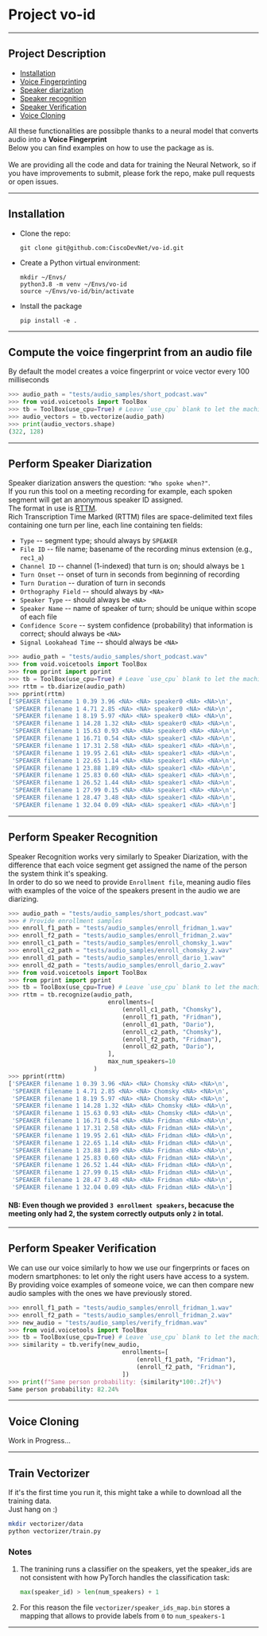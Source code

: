 # Project vo-id
-----

## Project Description
* [Installation](#installation)
* [Voice Fingerprinting](#compute-the-voice-fingerprint-from-an-audio-file)
* [Speaker diarization](#perform-speaker-diarization)
* [Speaker recognition](#perform-speaker-recognition)
* [Speaker Verification](#perform-speaker-verification) 
* [Voice Cloning](#voice-cloning)

All these functionalities are possibple thanks to a neural model that converts audio into a **Voice Fingerprint** <br>
Below you can find examples on how to use the package as is. <br><br>
We are providing all the code and data for training the Neural Network, so if you have improvements to submit, please fork the repo, make pull requests or open issues.

------

## Installation 

* Clone the repo:
    ```
    git clone git@github.com:CiscoDevNet/vo-id.git
    ```
* Create a Python virtual environment:
    ```
    mkdir ~/Envs/
    python3.8 -m venv ~/Envs/vo-id
    source ~/Envs/vo-id/bin/activate
    ```
* Install the package
    ```
    pip install -e .
    ```

------------

## Compute the voice fingerprint from an audio file
By default the model creates a voice fingerprint or voice vector every 100 milliseconds
```python
>>> audio_path = "tests/audio_samples/short_podcast.wav"
>>> from void.voicetools import ToolBox
>>> tb = ToolBox(use_cpu=True) # Leave `use_cpu` blank to let the machine use the GPU if available  
>>> audio_vectors = tb.vectorize(audio_path)
>>> print(audio_vectors.shape)
(322, 128)
```

------

## Perform Speaker Diarization
Speaker diarization answers the question: ``"Who spoke when?"``. <br>
If you run this tool on a meeting recording for example, each spoken segment will get an anonymous speaker ID assigned. <br>
The format in use is [RTTM](https://github.com/nryant/dscore#rttm). <br>
Rich Transcription Time Marked (RTTM) files are space-delimited text files containing one turn per line, each line containing ten fields:

- ``Type``  --  segment type; should always by ``SPEAKER``
- ``File ID``  --  file name; basename of the recording minus extension (e.g.,
  ``rec1_a``)
- ``Channel ID``  --  channel (1-indexed) that turn is on; should always be
  ``1``
- ``Turn Onset``  --  onset of turn in seconds from beginning of recording
- ``Turn Duration``  -- duration of turn in seconds
- ``Orthography Field`` --  should always by ``<NA>``
- ``Speaker Type``  --  should always be ``<NA>``
- ``Speaker Name``  --  name of speaker of turn; should be unique within scope
  of each file
- ``Confidence Score``  --  system confidence (probability) that information
  is correct; should always be ``<NA>``
- ``Signal Lookahead Time``  --  should always be ``<NA>``

```python
>>> audio_path = "tests/audio_samples/short_podcast.wav"
>>> from void.voicetools import ToolBox
>>> from pprint import pprint
>>> tb = ToolBox(use_cpu=True) # Leave `use_cpu` blank to let the machine use the GPU if available  
>>> rttm = tb.diarize(audio_path)
>>> pprint(rttm)
['SPEAKER filename 1 0.39 3.96 <NA> <NA> speaker0 <NA> <NA>\n',
 'SPEAKER filename 1 4.71 2.85 <NA> <NA> speaker0 <NA> <NA>\n',
 'SPEAKER filename 1 8.19 5.97 <NA> <NA> speaker0 <NA> <NA>\n',
 'SPEAKER filename 1 14.28 1.32 <NA> <NA> speaker0 <NA> <NA>\n',
 'SPEAKER filename 1 15.63 0.93 <NA> <NA> speaker0 <NA> <NA>\n',
 'SPEAKER filename 1 16.71 0.54 <NA> <NA> speaker1 <NA> <NA>\n',
 'SPEAKER filename 1 17.31 2.58 <NA> <NA> speaker1 <NA> <NA>\n',
 'SPEAKER filename 1 19.95 2.61 <NA> <NA> speaker1 <NA> <NA>\n',
 'SPEAKER filename 1 22.65 1.14 <NA> <NA> speaker1 <NA> <NA>\n',
 'SPEAKER filename 1 23.88 1.89 <NA> <NA> speaker1 <NA> <NA>\n',
 'SPEAKER filename 1 25.83 0.60 <NA> <NA> speaker1 <NA> <NA>\n',
 'SPEAKER filename 1 26.52 1.44 <NA> <NA> speaker1 <NA> <NA>\n',
 'SPEAKER filename 1 27.99 0.15 <NA> <NA> speaker1 <NA> <NA>\n',
 'SPEAKER filename 1 28.47 3.48 <NA> <NA> speaker1 <NA> <NA>\n',
 'SPEAKER filename 1 32.04 0.09 <NA> <NA> speaker1 <NA> <NA>\n']
```

-----

## Perform Speaker Recognition
Speaker Recognition works very similarly to Speaker Diarization, with the difference that each voice segment get assigned the name of the person the system think it's speaking. <br>
In order to do so we need to provide ``Enrollment file``, meaning audio files with examples of the voice of the speakers present in the audio we are diarizing.

```python
>>> audio_path = "tests/audio_samples/short_podcast.wav"
>>> # Provide enrollment samples
>>> enroll_f1_path = "tests/audio_samples/enroll_fridman_1.wav"
>>> enroll_f2_path = "tests/audio_samples/enroll_fridman_2.wav"
>>> enroll_c1_path = "tests/audio_samples/enroll_chomsky_1.wav"
>>> enroll_c2_path = "tests/audio_samples/enroll_chomsky_2.wav"
>>> enroll_d1_path = "tests/audio_samples/enroll_dario_1.wav"
>>> enroll_d2_path = "tests/audio_samples/enroll_dario_2.wav"
>>> from void.voicetools import ToolBox
>>> from pprint import pprint
>>> tb = ToolBox(use_cpu=True) # Leave `use_cpu` blank to let the machine use the GPU if available  
>>> rttm = tb.recognize(audio_path, 
                            enrollments=[
                                (enroll_c1_path, "Chomsky"), 
                                (enroll_f1_path, "Fridman"), 
                                (enroll_d1_path, "Dario"), 
                                (enroll_c2_path, "Chomsky"), 
                                (enroll_f2_path, "Fridman"), 
                                (enroll_d2_path, "Dario"),
                            ],
                            max_num_speakers=10
                        )
>>> pprint(rttm)
['SPEAKER filename 1 0.39 3.96 <NA> <NA> Chomsky <NA> <NA>\n',
 'SPEAKER filename 1 4.71 2.85 <NA> <NA> Chomsky <NA> <NA>\n',
 'SPEAKER filename 1 8.19 5.97 <NA> <NA> Chomsky <NA> <NA>\n',
 'SPEAKER filename 1 14.28 1.32 <NA> <NA> Chomsky <NA> <NA>\n',
 'SPEAKER filename 1 15.63 0.93 <NA> <NA> Chomsky <NA> <NA>\n',
 'SPEAKER filename 1 16.71 0.54 <NA> <NA> Fridman <NA> <NA>\n',
 'SPEAKER filename 1 17.31 2.58 <NA> <NA> Fridman <NA> <NA>\n',
 'SPEAKER filename 1 19.95 2.61 <NA> <NA> Fridman <NA> <NA>\n',
 'SPEAKER filename 1 22.65 1.14 <NA> <NA> Fridman <NA> <NA>\n',
 'SPEAKER filename 1 23.88 1.89 <NA> <NA> Fridman <NA> <NA>\n',
 'SPEAKER filename 1 25.83 0.60 <NA> <NA> Fridman <NA> <NA>\n',
 'SPEAKER filename 1 26.52 1.44 <NA> <NA> Fridman <NA> <NA>\n',
 'SPEAKER filename 1 27.99 0.15 <NA> <NA> Fridman <NA> <NA>\n',
 'SPEAKER filename 1 28.47 3.48 <NA> <NA> Fridman <NA> <NA>\n',
 'SPEAKER filename 1 32.04 0.09 <NA> <NA> Fridman <NA> <NA>\n']
```

#### NB: Even though we provided `3 enrollment speakers`, becacuse the meeting only had 2, the system correctly outputs only `2` in total.
---

## Perform Speaker Verification
We can use our voice similarly to how we use our fingerprints or faces on modern smartphones: to let only the right users have access to a system. <br>
By providing voice examples of someone voice, we can then compare new audio samples with the ones we have previously stored.

```python
>>> enroll_f1_path = "tests/audio_samples/enroll_fridman_1.wav"
>>> enroll_f2_path = "tests/audio_samples/enroll_fridman_2.wav"
>>> new_audio = "tests/audio_samples/verify_fridman.wav"
>>> from void.voicetools import ToolBox
>>> tb = ToolBox(use_cpu=True) # Leave `use_cpu` blank to let the machine use the GPU if available  
>>> similarity = tb.verify(new_audio, 
                                enrollments=[
                                    (enroll_f1_path, "Fridman"),
                                    (enroll_f2_path, "Fridman"),
                                ])
>>> print(f"Same person probability: {similarity*100:.2f}%")
Same person probability: 82.24%
```

--------

## Voice Cloning
Work in Progress...

--------

## Train Vectorizer
If it's the first time you run it, this might take a while to download all the training data.<br>
Just hang on :) 
```bash
mkdir vectorizer/data
python vectorizer/train.py
```

### Notes
1. The tranining runs a classifier on the speakers, yet the speaker_ids are not consistent with how PyTorch handles the classification task:
    ```python
    max(speaker_id) > len(num_speakers) + 1
    ```
2. For this reason the file `vectorizer/speaker_ids_map.bin` stores a mapping that allows to provide labels from `0` to `num_speakers-1`
-----
